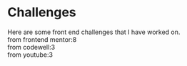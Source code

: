 # Challenges
Here are some front end challenges that I have worked on.
<br>
from frontend mentor:8
<br>
from codewell:3
<br>
from youtube:3
